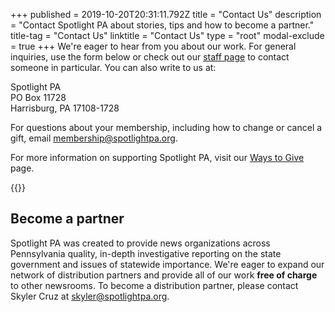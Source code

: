 +++
published = 2019-10-20T20:31:11.792Z
title = "Contact Us"
description = "Contact Spotlight PA about stories, tips and how to become a partner."
title-tag = "Contact Us"
linktitle = "Contact Us"
type = "root"
modal-exclude = true
+++
We're eager to hear from you about our work. For general inquiries, use the form below or check out our [staff page](/about/staff) to contact someone in particular. You can also write to us at:

Spotlight PA <br>
PO Box 11728<br>
Harrisburg, PA 17108-1728

For questions about your membership, including how to change or cancel a gift, email [membership@spotlightpa.org](mailto:membership@spotlightpa.org).

For more information on supporting Spotlight PA, visit our [Ways to Give](/support) page.

<div class="my-12">
{{<form-contact-large
  hed="General inquiries"
  dek="For news tips, please see [our tips page](/tips/). For technical problems, please email [webmaster@spotlightpa.org](mailto:webmaster@spotlightpa.org). For general comments, please use the form below. Other submissions, including press releases or events, will not receive a response."
  submit="Send Inquiry"
>}}
</div>

## Become a partner

Spotlight PA was created to provide news organizations across Pennsylvania quality, in-depth investigative reporting on the state government and issues of statewide importance. We're eager to expand our network of distribution partners and provide all of our work **free of charge** to other newsrooms. To become a distribution partner, please contact Skyler Cruz at [skyler@spotlightpa.org](mailto:skyler@spotlightpa.org).
